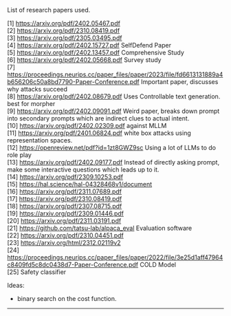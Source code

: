 List of research papers used. 


[1] https://arxiv.org/pdf/2402.05467.pdf   
[2] https://arxiv.org/pdf/2310.08419.pdf  
[3] https://arxiv.org/pdf/2305.03495.pdf   
[4] https://arxiv.org/pdf/2402.15727.pdf SelfDefend Paper  
[5] https://arxiv.org/pdf/2402.13457.pdf   Comprehensive Study   
[6] https://arxiv.org/pdf/2402.05668.pdf Survey study    
[7] https://proceedings.neurips.cc/paper_files/paper/2023/file/fd6613131889a4b656206c50a8bd7790-Paper-Conference.pdf Important paper, discusses why attacks succeed   
[8] https://arxiv.org/pdf/2402.08679.pdf Uses Controllable text generation. best for morpher   
[9] https://arxiv.org/pdf/2402.09091.pdf Weird paper, breaks down prompt into secondary prompts which are indirect clues to actual intent.    
[10] https://arxiv.org/pdf/2402.02309.pdf against MLLM    
[11] https://arxiv.org/pdf/2401.06824.pdf white box attacks using representation spaces.    
[12] https://openreview.net/pdf?id=1zt8GWZ9sc Using a lot of LLMs to do role play   
[13] https://arxiv.org/pdf/2402.09177.pdf Instead of directly asking prompt, make some interactive questions which leads up to it.    
[14] https://arxiv.org/pdf/2309.10253.pdf    
[15] https://hal.science/hal-04328468v1/document    
[16] https://arxiv.org/pdf/2311.07689.pdf  
[17] https://arxiv.org/pdf/2310.08419.pdf   
[18] https://arxiv.org/pdf/2307.08715.pdf   
[19] https://arxiv.org/pdf/2309.01446.pdf   
[20] https://arxiv.org/pdf/2311.03191.pdf    
[21] https://github.com/tatsu-lab/alpaca_eval Evaluation software   
[22] https://arxiv.org/pdf/2310.04451.pdf   
[23] https://arxiv.org/html/2312.02119v2    
[24] https://proceedings.neurips.cc/paper_files/paper/2022/file/3e25d1aff47964c8409fd5c8dc0438d7-Paper-Conference.pdf COLD Model    
[25] Safety classifier


Ideas: 
- binary search on the cost function. 
----------
